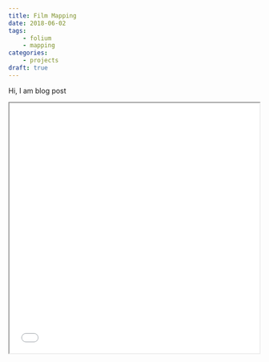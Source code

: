```yaml
---
title: Film Mapping
date: 2018-06-02
tags: 
    - folium
    - mapping
categories:
    - projects
draft: true
---
```



Hi,
I am  blog post

<iframe src="/html/map.html" height="500" width="500"></iframe>

